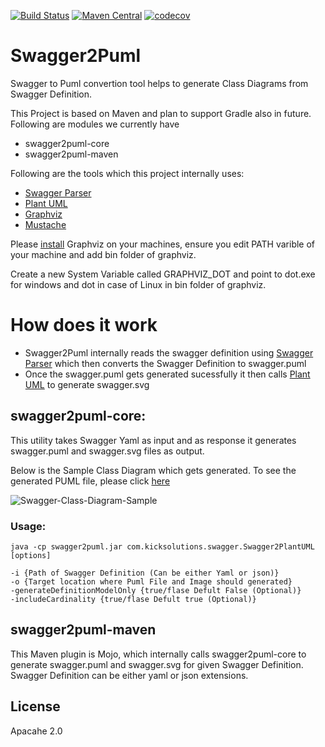 [![Build Status](https://travis-ci.org/kicksolutions/swagger2puml.svg?branch=master)](https://travis-ci.org/kicksolutions/swagger2puml)
[![Maven Central](https://maven-badges.herokuapp.com/maven-central/io.swagger/swagger-codegen-project/badge.svg?style=plastic)](https://oss.sonatype.org/#nexus-search;gav~io.github.kicksolutions~swagger-plantuml-core~~~)
[![codecov](https://codecov.io/gh/kicksolutions/swagger2puml/branch/master/graph/badge.svg)](https://codecov.io/gh/kicksolutions/swagger2puml)

# Swagger2Puml

Swagger to Puml convertion tool helps to generate Class Diagrams from Swagger Definition.

This Project is based on Maven and plan to support Gradle also in future.
Following are modules we currently have 

- swagger2puml-core
- swagger2puml-maven

Following are the tools which this project internally uses:

- [Swagger Parser]
- [Plant UML]
- [Graphviz]
- [Mustache]

Please [install](https://graphviz.gitlab.io/download/) Graphviz on your machines, ensure you edit PATH varible of your machine and add bin folder of graphviz.

Create a new System Variable called GRAPHVIZ_DOT and point to dot.exe for windows and dot in case of Linux in bin folder of graphviz.

# How does it work

- Swagger2Puml internally reads the swagger definition using [Swagger Parser] which then converts the Swagger Definition to swagger.puml
- Once the swagger.puml gets generated sucessfully it then calls [Plant UML] to generate swagger.svg


## swagger2puml-core: 

This utility takes Swagger Yaml as input and as response it generates swagger.puml and swagger.svg files as output.

Below is the Sample Class Diagram which gets generated.
To see the generated PUML file, please click [here](examples/swagger.puml)

![Swagger-Class-Diagram-Sample](examples/swagger.svg)

### Usage:

```
java -cp swagger2puml.jar com.kicksolutions.swagger.Swagger2PlantUML [options]

-i {Path of Swagger Definition (Can be either Yaml or json)}
-o {Target location where Puml File and Image should generated}
-generateDefinitionModelOnly {true/flase Defult False (Optional)}
-includeCardinality {true/flase Defult true (Optional)}
```

## swagger2puml-maven

This Maven plugin is Mojo, which internally calls swagger2puml-core to generate swagger.puml and swagger.svg for given Swagger Definition.
Swagger Definition can be either yaml or json extensions.

License
----

Apacahe 2.0

[Plant UML]: <https://github.com/plantuml/plantuml>
[Swagger]: <https://swagger.io/>
[Swagger Parser]: <https://github.com/swagger-api/swagger-parser>
[Graphviz]: <https://graphviz.gitlab.io/>
[Mustache]: <https://github.com/spullara/mustache.java>
